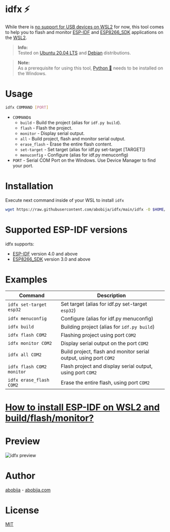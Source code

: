 # idfx :zap:

While there is [no support for USB devices on WSL2](https://github.com/microsoft/WSL/issues/4322) for now, this tool comes to help you to flash and monitor [ESP-IDF](https://github.com/espressif/esp-idf) and [ESP8266_SDK](https://github.com/espressif/ESP8266_RTOS_SDK) applications on the [WSL2](https://docs.microsoft.com/en-us/windows/wsl/compare-versions).

> **Info:**<br>Tested on [Ubuntu 20.04 LTS](https://www.microsoft.com/en-us/p/ubuntu-2004-lts/9n6svws3rx71) and [Debian](https://www.microsoft.com/en-us/p/debian/9msvkqc78pk6) distributions.

> **Note:**<br>As a prerequisite for using this tool, [Python :snake:](https://www.python.org) needs to be installed on the Windows.

# Usage

```sh
idfx COMMAND [PORT]
```

- `COMMAND`s
    - `build`       - Build the project (alias for `idf.py build`).
    - `flash`       - Flash the project.
    - `monitor`     - Display serial output.
    - `all`         - Build project, flash and monitor serial output.
    - `erase_flash` - Erase the entire flash content.
  	-  `set-target` - Set target (alias for idf.py set-target [TARGET])
	-  `menuconfig` - Configure (alias for idf.py menuconfig)
- `PORT` - Serial COM Port on the Windows. Use Device Manager to find your port.

# Installation

Execute next command inside of your WSL to install `idfx`

```sh
wget https://raw.githubusercontent.com/abobija/idfx/main/idfx -O $HOME/.local/bin/idfx && chmod u+x $HOME/.local/bin/idfx
```

# Supported ESP-IDF versions

idfx supports:
- [ESP-IDF](https://github.com/espressif/esp-idf) version 4.0 and above
- [ESP8266_SDK](https://github.com/espressif/ESP8266_RTOS_SDK) version 3.0 and above

# Examples

| Command  | Description |
| ------------- | ------------- |
| `idfx set-target esp32` | Set target (alias for idf.py set-target `esp32`)  |
| `idfx menuconfig` | Configure (alias for idf.py menuconfig) |
| `idfx build`  | Building project (alias for `idf.py build`) |
| `idfx flash COM2`  | Flashing project using port `COM2` |
| `idfx monitor COM2`  | Display serial output on the port `COM2` |
| `idfx all COM2` | Build project, flash and monitor serial output, using port `COM2` |
| `idfx flash COM2 monitor` | Flash project and display serial output, using port `COM2` |
| `idfx erase_flash COM2` | Erase the entire flash, using port `COM2` |

# [How to install ESP-IDF on WSL2 and build/flash/monitor?](https://gist.github.com/abobija/2f11d1b2c7cb079bec4df6e2348d969f)

# Preview

![idfx preview](preview.gif)

# Author

[abobija](https://github.com/abobija) - [abobija.com](https://abobija.com)

# License

[MIT](LICENSE)
